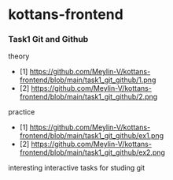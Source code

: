 # kottans-frontend

### Task1 Git and Github
theory
* [1] https://github.com/Meylin-V/kottans-frontend/blob/main/task1_git_github/1.png
* [2] https://github.com/Meylin-V/kottans-frontend/blob/main/task1_git_github/2.png

practice
* [1] https://github.com/Meylin-V/kottans-frontend/blob/main/task1_git_github/ex1.png
* [2] https://github.com/Meylin-V/kottans-frontend/blob/main/task1_git_github/ex2.png

interesting interactive tasks for studing git
